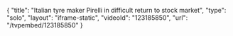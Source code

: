 {
    "title": "Italian tyre maker Pirelli in difficult return to stock market",
    "type": "solo",
    "layout": "iframe-static",
    "videoId": "123185850",
    "url": "\/tvpembed\/123185850"
}
